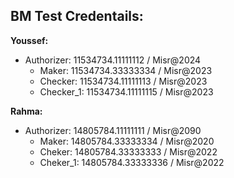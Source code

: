 ## BM Test Credentails:

**Youssef:**	
  - Authorizer: 11534734.11111112 / Misr@2024
	- Maker: 11534734.33333334 / Misr@2023
	- Checker: 11534734.11111113 / Misr@2023
	- Checker_1: 11534734.11111115 / Misr@2023 

**Rahma:**	
  - Authorizer: 14805784.11111111 /  Misr@2090
	- Maker: 14805784.33333334 / Misr@2020
	- Cheker: 14805784.33333333 / Misr@2022
	- Cheker_1: 14805784.33333336 /  Misr@2022
